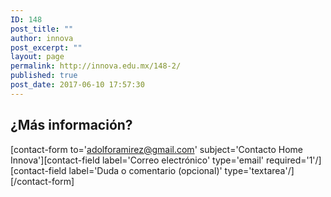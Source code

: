 ```yaml
---
ID: 148
post_title: ""
author: innova
post_excerpt: ""
layout: page
permalink: http://innova.edu.mx/148-2/
published: true
post_date: 2017-06-10 17:57:30
---
```

## ¿Más información?

[contact-form to='adolforamirez@gmail.com' subject='Contacto Home Innova'][contact-field label='Correo electrónico' type='email' required='1'/][contact-field label='Duda o comentario (opcional)' type='textarea'/][/contact-form]

&nbsp;